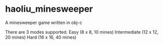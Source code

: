 # haoliu_minesweeper
A minesweeper game written in obj-c

There are 3 modes supported. 
Easy (8 x 8, 10 mines)
Intermediate (12 x 12, 20 mines)
Hard (16 x 16, 40 mines)
